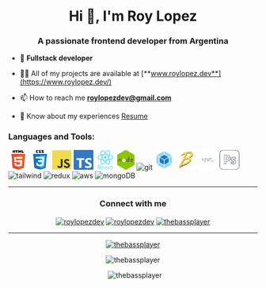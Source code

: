<h1 align="center">Hi 👋, I'm Roy Lopez</h1>
<h3 align="center">A passionate frontend developer from Argentina</h3>

- 🔭 **Fullstack developer**

- 👨‍💻 All of my projects are available at [**www.roylopez.dev**](https://www.roylopez.dev/)

- 📫 How to reach me **roylopezdev@gmail.com**

- 📄 Know about my experiences [Resume](https://drive.google.com/file/d/13kKyJccc8-Ps3uJQfa9lEBaya9p56UbD/view?usp=sharing)

<h3 align="left">Languages and Tools:</h3>
  <p align="left">
    <!-- HTML -->
    <picture>
    <img src="https://raw.githubusercontent.com/devicons/devicon/master/icons/html5/html5-original-wordmark.svg"
      alt="html5" width="40" height="40" />
    </picture>
    <!-- CSS -->
    <picture><img src="https://raw.githubusercontent.com/devicons/devicon/master/icons/css3/css3-original-wordmark.svg"
      alt="css3" width="40" height="40" /></picture>
    <!-- Javascript -->
    <picture><img src="https://raw.githubusercontent.com/devicons/devicon/master/icons/javascript/javascript-original.svg"
      alt="javascript" width="40" height="40" /></picture>
      <!-- Typescript -->
    <picture> <img src="./imgs/typescript_logo.png"
      alt="Typescript" height="40"/></picture>
    <!-- React -->
    <picture><img src="https://raw.githubusercontent.com/devicons/devicon/master/icons/react/react-original-wordmark.svg"
      alt="react" width="40" height="40" /></picture>
    <!-- Node.js -->
    <picture> <img src="./imgs/node_logo.png"
      alt="nodejs" height="40"/></picture>
    <!-- Git -->
    <picture><img src="https://www.vectorlogo.zone/logos/git-scm/git-scm-icon.svg" alt="git" width="60" height="40" /></picture>
    <!-- Webpack -->
    <picture><img
      src="./imgs/th.jpeg"
      alt="webpack" width="40" height="40" /></picture>
    <!-- Babel -->
    <picture> <img src="./imgs/babel_logo.png" alt="babel" width="40" height="40"/></picture>
    <!-- Next.js -->
    <picture>   <img src="./imgs/next_logo.png" alt="nextjs" width="40" height="40"/></picture>
    <!-- Photoshop -->
    <picture><img src="https://raw.githubusercontent.com/devicons/devicon/master/icons/photoshop/photoshop-line.svg"
      alt="photoshop" width="40" height="40" /></picture>
    <!-- Tailwind -->
    <picture> <img src="https://www.vectorlogo.zone/logos/tailwindcss/tailwindcss-icon.svg" alt="tailwind" width="40"
      height="40" /></picture>
    <!-- Redux -->
    <picture> <img src="https://upload.wikimedia.org/wikipedia/commons/4/49/Redux.png" alt="redux" width="50"
      height="40" /></picture>
      <!-- AWS -->
    <picture> <img src="https://upload.wikimedia.org/wikipedia/commons/9/93/Amazon_Web_Services_Logo.svg" alt="aws" width="40"
      height="40" /></picture>
       <!-- MongoDB -->
    <picture> <img src="https://upload.wikimedia.org/wikipedia/commons/9/93/MongoDB_Logo.svg" alt="mongoDB" width="60"
      height="40" /></picture>
      
   
<hr>

<h3 align="center">Connect with me</h3>
<p align="center">
<a href="https://linkedin.com/in/roylopezdev" target="blank"><img align="center" src="https://raw.githubusercontent.com/rahuldkjain/github-profile-readme-generator/master/src/images/icons/Social/linked-in-alt.svg" alt="roylopezdev" height="30" width="40" /></a>
<a href="https://twitter.com/roylopezdev" target="blank"><img align="center" src="https://raw.githubusercontent.com/rahuldkjain/github-profile-readme-generator/master/src/images/icons/Social/twitter.svg" alt="roylopezdev" height="30" width="40" /></a>
<a href="https://codepen.io/thebassplayer" target="blank"><img align="center" src="https://raw.githubusercontent.com/rahuldkjain/github-profile-readme-generator/master/src/images/icons/Social/codepen.svg" alt="thebassplayer"  height="30" width="40" /></a>
</p>

<hr>

<!-- Codewars -->
<p align="center">
  <a href="https://www.codewars.com/users/Thebassplayer/">
    <picture>
      <img src="https://www.codewars.com/users/Thebassplayer/badges/large" alt="thebassplayer" />
    </picture>
  </a>
</p>

<!-- Most used languajes -->
<p align="center">
  <picture>
    <img src="https://github-readme-stats.vercel.app/api/top-langs?username=thebassplayer&show_icons=true&locale=en&layout=compact" alt="thebassplayer" />
  </picture>
</p>
<!-- Stats -->
<p align="center">&nbsp;
  <picture>
    <img src="https://github-readme-stats.vercel.app/api?username=thebassplayer&show_icons=true&locale=en" alt="thebassplayer" />
  </picture>
</p>
